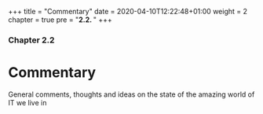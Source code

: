 +++
title = "Commentary"
date = 2020-04-10T12:22:48+01:00
weight = 2
chapter = true
pre = "<b>2.2. </b>"
+++

### Chapter 2.2

# Commentary

General comments, thoughts and ideas on the state of the amazing world of IT we live in